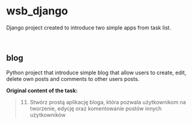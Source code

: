 # wsb_django
Django project created to introduce two simple apps from task list.

<br>

## blog
Python project that introduce simple blog that allow users to create, edit, delete own posts and comments to other users posts.


**Original content of the task:**

> 11. Stwórz prostą aplikację bloga, która pozwala użytkownikom na tworzenie, edycję oraz komentowanie postów innych użytkowników

<br>
